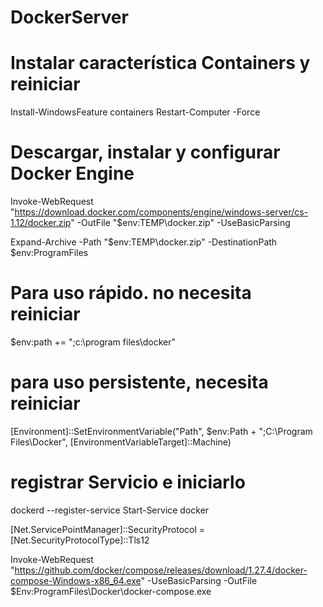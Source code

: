 # DockerServer


# Instalar característica Containers y reiniciar
Install-WindowsFeature containers
Restart-Computer -Force

# Descargar, instalar y configurar Docker Engine
Invoke-WebRequest "https://download.docker.com/components/engine/windows-server/cs-1.12/docker.zip" -OutFile "$env:TEMP\docker.zip" -UseBasicParsing

Expand-Archive -Path "$env:TEMP\docker.zip" -DestinationPath $env:ProgramFiles

# Para uso rápido. no necesita reiniciar
$env:path += ";c:\program files\docker"

# para uso persistente, necesita reiniciar 
[Environment]::SetEnvironmentVariable("Path", $env:Path + ";C:\Program Files\Docker", [EnvironmentVariableTarget]::Machine)

# registrar Servicio e iniciarlo
dockerd --register-service
Start-Service docker


[Net.ServicePointManager]::SecurityProtocol = [Net.SecurityProtocolType]::Tls12


Invoke-WebRequest "https://github.com/docker/compose/releases/download/1.27.4/docker-compose-Windows-x86_64.exe" -UseBasicParsing -OutFile $Env:ProgramFiles\Docker\docker-compose.exe
